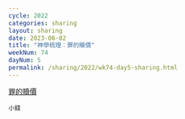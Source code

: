 ```yaml
---
cycle: 2022
categories: sharing
layout: sharing
date: 2023-06-02
title: "神學梳理：罪的贖價"
weekNum: 74
dayNum: 5
permalink: /sharing/2022/wk74-day5-sharing.html
---
```

[罪的贖價](https://eccseattle.github.io/media/sharing/2022/wk074/2023-06-02-bin.m4a)

`小錢`
